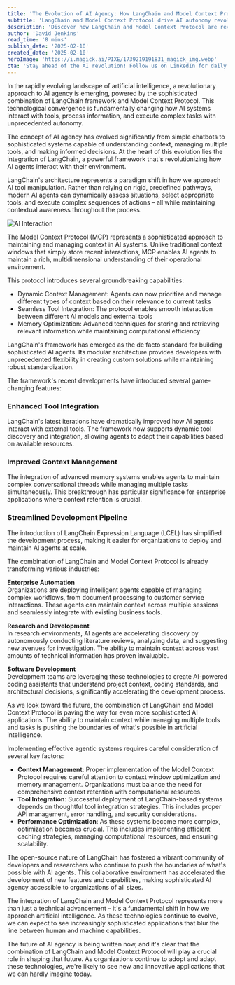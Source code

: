 ```yaml
---
title: 'The Evolution of AI Agency: How LangChain and Model Context Protocol Are Reshaping Autonomous Systems'
subtitle: 'LangChain and Model Context Protocol drive AI autonomy revolution'
description: 'Discover how LangChain and Model Context Protocol are revolutionizing AI agency, enabling AI systems to interact with tools and execute complex tasks autonomously with sophisticated context management, seamless tool integration, and advanced memory optimization.'
author: 'David Jenkins'
read_time: '8 mins'
publish_date: '2025-02-10'
created_date: '2025-02-10'
heroImage: 'https://i.magick.ai/PIXE/1739219191831_magick_img.webp'
cta: 'Stay ahead of the AI revolution! Follow us on LinkedIn for daily insights into groundbreaking developments in AI agency, LangChain, and enterprise automation solutions that are reshaping the future of technology.'
---
```


In the rapidly evolving landscape of artificial intelligence, a revolutionary approach to AI agency is emerging, powered by the sophisticated combination of LangChain framework and Model Context Protocol. This technological convergence is fundamentally changing how AI systems interact with tools, process information, and execute complex tasks with unprecedented autonomy.

The concept of AI agency has evolved significantly from simple chatbots to sophisticated systems capable of understanding context, managing multiple tools, and making informed decisions. At the heart of this evolution lies the integration of LangChain, a powerful framework that's revolutionizing how AI agents interact with their environment.

LangChain's architecture represents a paradigm shift in how we approach AI tool manipulation. Rather than relying on rigid, predefined pathways, modern AI agents can dynamically assess situations, select appropriate tools, and execute complex sequences of actions – all while maintaining contextual awareness throughout the process.

![AI Interaction](https://i.magick.ai/PIXE/1739219191836_magick_img.webp)

The Model Context Protocol (MCP) represents a sophisticated approach to maintaining and managing context in AI systems. Unlike traditional context windows that simply store recent interactions, MCP enables AI agents to maintain a rich, multidimensional understanding of their operational environment.

This protocol introduces several groundbreaking capabilities:
- Dynamic Context Management: Agents can now prioritize and manage different types of context based on their relevance to current tasks
- Seamless Tool Integration: The protocol enables smooth interaction between different AI models and external tools
- Memory Optimization: Advanced techniques for storing and retrieving relevant information while maintaining computational efficiency

LangChain's framework has emerged as the de facto standard for building sophisticated AI agents. Its modular architecture provides developers with unprecedented flexibility in creating custom solutions while maintaining robust standardization.

The framework's recent developments have introduced several game-changing features:

### Enhanced Tool Integration
LangChain's latest iterations have dramatically improved how AI agents interact with external tools. The framework now supports dynamic tool discovery and integration, allowing agents to adapt their capabilities based on available resources.

### Improved Context Management
The integration of advanced memory systems enables agents to maintain complex conversational threads while managing multiple tasks simultaneously. This breakthrough has particular significance for enterprise applications where context retention is crucial.

### Streamlined Development Pipeline
The introduction of LangChain Expression Language (LCEL) has simplified the development process, making it easier for organizations to deploy and maintain AI agents at scale.

The combination of LangChain and Model Context Protocol is already transforming various industries:

**Enterprise Automation**  
Organizations are deploying intelligent agents capable of managing complex workflows, from document processing to customer service interactions. These agents can maintain context across multiple sessions and seamlessly integrate with existing business tools.

**Research and Development**  
In research environments, AI agents are accelerating discovery by autonomously conducting literature reviews, analyzing data, and suggesting new avenues for investigation. The ability to maintain context across vast amounts of technical information has proven invaluable.

**Software Development**  
Development teams are leveraging these technologies to create AI-powered coding assistants that understand project context, coding standards, and architectural decisions, significantly accelerating the development process.

As we look toward the future, the combination of LangChain and Model Context Protocol is paving the way for even more sophisticated AI applications. The ability to maintain context while managing multiple tools and tasks is pushing the boundaries of what's possible in artificial intelligence.

Implementing effective agentic systems requires careful consideration of several key factors:

- **Context Management**: Proper implementation of the Model Context Protocol requires careful attention to context window optimization and memory management. Organizations must balance the need for comprehensive context retention with computational resources.
- **Tool Integration**: Successful deployment of LangChain-based systems depends on thoughtful tool integration strategies. This includes proper API management, error handling, and security considerations.
- **Performance Optimization**: As these systems become more complex, optimization becomes crucial. This includes implementing efficient caching strategies, managing computational resources, and ensuring scalability.

The open-source nature of LangChain has fostered a vibrant community of developers and researchers who continue to push the boundaries of what's possible with AI agents. This collaborative environment has accelerated the development of new features and capabilities, making sophisticated AI agency accessible to organizations of all sizes.

The integration of LangChain and Model Context Protocol represents more than just a technical advancement – it's a fundamental shift in how we approach artificial intelligence. As these technologies continue to evolve, we can expect to see increasingly sophisticated applications that blur the line between human and machine capabilities.

The future of AI agency is being written now, and it's clear that the combination of LangChain and Model Context Protocol will play a crucial role in shaping that future. As organizations continue to adopt and adapt these technologies, we're likely to see new and innovative applications that we can hardly imagine today.
